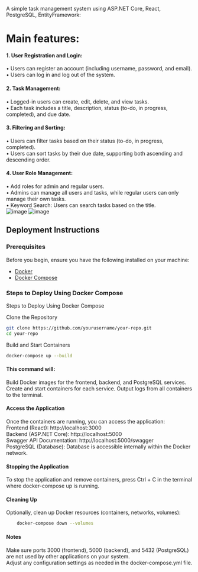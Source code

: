 A simple task management system using ASP.NET Core, React, PostgreSQL, EntityFramework:
# Main features:
#### 1. User Registration and Login: 
• Users can register an account (including username, password, and email). <br/>
• Users can log in and log out of the system. <br/>
#### 2. Task Management: 
• Logged-in users can create, edit, delete, and view tasks. <br/>
• Each task includes a title, description, status (to-do, in progress, completed), and due date. <br/>
#### 3. Filtering and Sorting:
• Users can filter tasks based on their status (to-do, in progress, completed). <br/>
• Users can sort tasks by their due date, supporting both ascending and descending order. <br/>
#### 4. User Role Management: 
• Add roles for admin and regular users. <br/>
• Admins can manage all users and tasks, while regular users can only manage their own tasks. <br/>
• Keyword Search: Users can search tasks based on the title. <br/>
![image](https://github.com/shuuxdev/PTFintechTest/assets/72917643/cd89ebdc-c870-4ce8-bd51-27480dc68ad0)
![image](https://github.com/shuuxdev/PTFintechTest/assets/72917643/8321c5f6-1aa9-4c94-9484-1940e207c8f0)

## Deployment Instructions

### Prerequisites
Before you begin, ensure you have the following installed on your machine:
- [Docker](https://docs.docker.com/get-docker/)
- [Docker Compose](https://docs.docker.com/compose/install/)

### Steps to Deploy Using Docker Compose

Steps to Deploy Using Docker Compose

  Clone the Repository

  ```bash
git clone https://github.com/yourusername/your-repo.git
cd your-repo
```




Build and Start Containers

```bash
docker-compose up --build
```
#### This command will:

Build Docker images for the frontend, backend, and PostgreSQL services.
Create and start containers for each service.
Output logs from all containers to the terminal.

#### Access the Application

Once the containers are running, you can access the application: <br/>
Frontend (React): http://localhost:3000<br/>
Backend (ASP.NET Core): http://localhost:5000<br/>
Swagger API Documentation: http://localhost:5000/swagger<br/>
PostgreSQL (Database): Database is accessible internally within the Docker network.<br/>

#### Stopping the Application

To stop the application and remove containers, press Ctrl + C in the terminal where docker-compose up is running.

#### Cleaning Up

Optionally, clean up Docker resources (containers, networks, volumes):

```bash
    docker-compose down --volumes
```
#### Notes

Make sure ports 3000 (frontend), 5000 (backend), and 5432 (PostgreSQL) are not used by other applications on your system. <br/>
Adjust any configuration settings as needed in the docker-compose.yml file.
